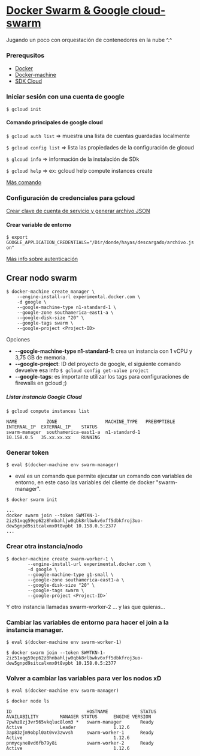# [Docker Swarm & Google cloud-swarm](https://beta.docs.docker.com/machine/drivers/gce/)

Jugando un poco con orquestación de contenedores en la nube ^.^  

### Prerequsitos

* [Docker](https://docs.docker.com/install/)
* [Docker-machine](https://docs.docker.com/machine/install-machine/)
* [SDK Cloud](https://cloud.google.com/sdk/docs/quickstart-debian-ubuntu) 

### Iniciar sesión con una cuenta de google 

`$ gcloud init`

#### Comando principales de google cloud
	
`$ gcloud auth list` 	=> muestra una lista de cuentas guardadas localmente

`$ gcloud config list` 	=> lista las propiedades de la configuración de glcoud

`$ glcoud info`		=> información de la instalación de SDk

`$ gcloud help`		=> ex: gcloud help compute instances create

[Más comando](https://cloud.google.com/sdk/gcloud/reference/)

### Configuración de credenciales para gcloud

[Crear clave de cuenta de servicio y generar archivo JSON](https://console.cloud.google.com/apis/credentials/serviceaccountkey?hl=es)

#### Crear variable de entorno 
	
`$ export GOOGLE_APPLICATION_CREDENTIALS="/Dir/donde/hayas/descargado/archivo.json"`

[Más info sobre autenticación](https://cloud.google.com/docs/authentication/production?hl=es)


## Crear nodo swarm	

	$ docker-machine create manager \
		--engine-install-url experimental.docker.com \
		-d google \
		--google-machine-type n1-standard-1 \
		--google-zone southamerica-east1-a \
		--google-disk-size "20" \
		--google-tags swarm \
		--google-project <Project-ID>

Opciones
* **--google-machine-type n1-standard-1**: crea un instancia con 1 vCPU y 3,75 GB de memoria.
* **--google-project**: ID del proyecto de google, el siguiente comando devuelve esa info  `$ gcloud config get-value project` 
* **--google-tags**: es importante utilizar los tags para configuraciones de firewalls en gcloud ;)

##### Listar instancia Google Cloud

`$ gcloud compute instances list`                                                                                                         
	
	NAME           ZONE                  MACHINE_TYPE   PREEMPTIBLE  INTERNAL_IP  EXTERNAL_IP    STATUS
	swarm-manager  southamerica-east1-a  n1-standard-1               10.158.0.5   35.xx.xx.xx    RUNNING


### Generar token

`$ eval $(docker-machine env swarm-manager)`

* eval es un comando que permite ejecutar un comando con variables de entorno, en este caso las variables del cliente de docker "swarm-manager".

`$ docker swarm init` 
		
	...
	docker swarm join --token SWMTKN-1-2iz51xqg59ep62z8hnbahljw0qbk8rlbwkv6xff5dbkfroj3uo-dew5gnpd9sitcalxmx0t8vpbt 10.158.0.5:2377
	...

### Crear otra instancia/nodo 

	$ docker-machine create swarm-worker-1 \   
        	--engine-install-url experimental.docker.com \
        	-d google \
        	--google-machine-type g1-small \     
        	--google-zone southamerica-east1-a \
        	--google-disk-size "20" \
        	--google-tags swarm \
        	--google-project <Project-ID>`

Y otro instancia llamadas swarm-worker-2 ... y las que quieras...

### Cambiar las variables de entorno para hacer el join a la instancia manager.
`$ eval $(docker-machine env swarm-worker-1)`

`$ docker swarm join --token SWMTKN-1-2iz51xqg59ep62z8hnbahljw0qbk8rlbwkv6xff5dbkfroj3uo-dew5gnpd9sitcalxmx0t8vpbt 10.158.0.5:2377`


### Volver a cambiar las variables para ver los nodos xD
`$ eval $(docker-machine env swarm-manager)`

`$ docker node ls` 

	ID                            HOSTNAME            STATUS              AVAILABILITY        MANAGER STATUS      ENGINE VERSION
	7pwhz8zj3vr565vkqluc8lom3 *   swarm-manager       Ready               Active              Leader              1.12.6
	3ap83zjm9obpl0at0vv3zwvsh     swarm-worker-1      Ready               Active                                  1.12.6
	pnmycyne8vd6fb79y8i           swarm-worker-2      Ready               Active                                  1.12.6



